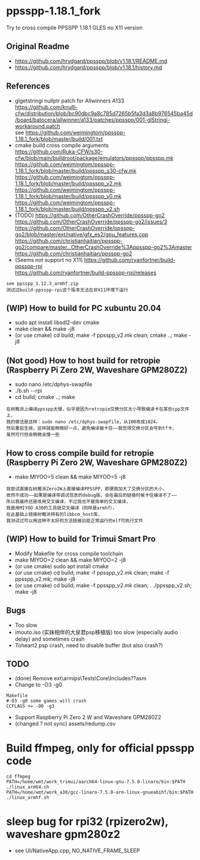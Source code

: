 # ppsspp-1.18.1_fork
Try to cross compile PPSSPP 1.18.1 GLES no X11 version

## Original Readme  
* https://github.com/hrydgard/ppsspp/blob/v1.18.1/README.md  
* https://github.com/hrydgard/ppsspp/blob/v1.18.1/history.md  

## References  
* glgetstringi nullptr patch for Allwinners A133  
https://github.com/knulli-cfw/distribution/blob/bc90dbc9a8c785d7265b5fa3d3a8b976545ba45d/board/batocera/allwinner/a133/patches/ppsspp/001-glStringi-workaround.patch  
see https://github.com/weimingtom/ppsspp-1.18.1_fork/blob/master/build/001.txt  
* cmake build cross compile arguments  
https://github.com/Ruka-CFW/s30-cfw/blob/main/buildroot/package/emulators/ppsspp/ppsspp.mk   
https://github.com/weimingtom/ppsspp-1.18.1_fork/blob/master/build/ppsspp_s30-cfw.mk  
https://github.com/weimingtom/ppsspp-1.18.1_fork/blob/master/build/ppsspp_v2.mk  
https://github.com/weimingtom/ppsspp-1.18.1_fork/blob/master/build/ppsspp_v0.mk  
https://github.com/weimingtom/ppsspp-1.18.1_fork/blob/master/build/ppsspp_v2.sh  
* (TODO) https://github.com/OtherCrashOverride/ppsspp-go2  
https://github.com/OtherCrashOverride/ppsspp-go2/issues/3  
https://github.com/OtherCrashOverride/ppsspp-go2/blob/master/ext/native/gfx_es2/gpu_features.cpp  
https://github.com/christianhaitian/ppsspp-go2/compare/master...OtherCrashOverride%3Appsspp-go2%3Amaster  
https://github.com/christianhaitian/ppsspp-go2  
* (Seems not support no X11) https://github.com/ryanfortner/build-ppsspp-rpi  
https://github.com/ryanfortner/build-ppsspp-rpi/releases  
```
see ppsspp_1.12.3_armhf.zip
测试过build-ppsspp-rpi这个版本无法在非X11环境下运行
```

## (WIP) How to build for PC xubuntu 20.04  
* sudo apt install libsdl2-dev cmake
* make clean && make -j8  
* (or use cmake) cd build; make -f ppsspp_v2.mk clean; cmake ..; make -j8  

## (Not good) How to host build for retropie (Raspberry Pi Zero 2W, Waveshare GPM280Z2)  
* sudo nano /etc/dphys-swapfile  
* ./b.sh --rpi  
* cd build; cmake ..; make  
```
在树莓派上编译ppsspp太慢，似乎是因为retropie交换分区太小导致编译卡在某些cpp文件上，
我的做法是这样：sudo nano /etc/dphys-swapfile，从100改成1024，
然后重启生效，这样就能稍微好一点，避免编译被卡住——我觉得交换分区会写到tf卡，
虽然可行但会稍微会慢一些
```

## How to cross compile build for retropie (Raspberry Pi Zero 2W, Waveshare GPM280Z2)    
* make MIYOO=5 clean && make MIYOO=5 -j8
```
我尝试直接在树莓派Zero2W上直接编译PPSSPP，即便我加大了交换分区的大小，
依然不成功——如果是编译带调试信息的debug版，会在最后的链接时候卡住编译不了——
所以我最终还是改用交叉编译，不过我也不是简单的交叉编译，
我是用MIYOO A30的工具链交叉编译（同样是armhf），
在此基础上链接树莓派特有的libbcm_host库，
我测试过可以用这种不太好的方法链接出能正常运行的elf可执行文件
```

## (WIP) How to build for Trimui Smart Pro
* Modify Makefile for cross compile toolchain  
* make MIYOO=2 clean && make MIYOO=2 -j8
* (or use cmake) sudo apt install cmake
* (or use cmake) cd build; make -f ppsspp_v2.mk clean; make -f ppsspp_v2.mk; make -j8
* (or use cmake) cd build; make -f ppsspp_v2.mk clean; . ./ppsspp_v2.sh; make -j8

## Bugs  
* Too slow
* imouto.iso (实妹相伴的大泉君psp移植版) too slow (especially audio delay) and sometimes crash  
* Toheart2 psp crash, need to disable buffer (but also crash?)      

## TODO  
* (done) Remove ext\armips\Tests\Core\Includes\??asm  
* Change to -O3 -g0
```
Makefile
#-O3 -g0 some games will crash
CCFLAGS += -O0 -g3
```
* Support Raspberry Pi Zero 2 W and Waveshare GPM280Z2
* (changed ? not sync) assets/redump.csv  

# Build ffmpeg, only for official ppsspp code      
```
cd ffmpeg  
PATH=/home/wmt/work_trimui/aarch64-linux-gnu-7.5.0-linaro/bin:$PATH ./linux_arm64.sh
PATH=/home/wmt/work_a30/gcc-linaro-7.5.0-arm-linux-gnueabihf/bin:$PATH ./linux_armhf.sh
```

# sleep bug for rpi32 (rpizero2w), waveshare gpm280z2     
* see UI/NativeApp.cpp, NO_NATIVE_FRAME_SLEEP  
